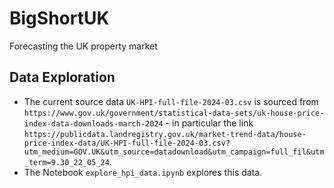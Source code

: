 # BigShortUK 
Forecasting the UK property market 

## Data Exploration 
- The current source data `UK-HPI-full-file-2024-03.csv` is sourced from `https://www.gov.uk/government/statistical-data-sets/uk-house-price-index-data-downloads-march-2024` - in particular the link `https://publicdata.landregistry.gov.uk/market-trend-data/house-price-index-data/UK-HPI-full-file-2024-03.csv?utm_medium=GOV.UK&utm_source=datadownload&utm_campaign=full_fil&utm_term=9.30_22_05_24`.
- The Notebook `explore_hpi_data.ipynb` explores this data. 